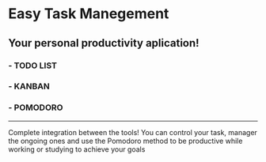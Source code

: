 # Easy Task Manegement

## Your personal productivity aplication!

### - TODO LIST

### - KANBAN

### - POMODORO
------
Complete integration between the tools! You can control your task, manager the ongoing ones and use the Pomodoro method to be productive while working or studying to achieve your goals